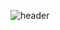 ![header](https://capsule-render.vercel.app/api?type=soft&color=#FFC0CB&height=100&text=SJ&fontAlign=70)
